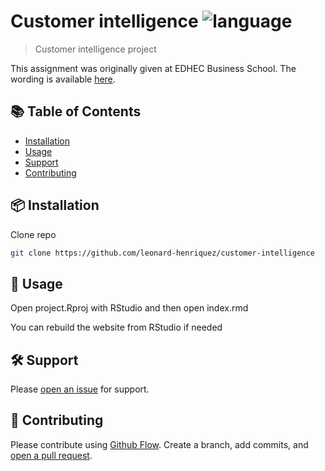 # Customer intelligence ![language](https://img.shields.io/badge/language-R-blue.svg)

> Customer intelligence project

This assignment was originally given at EDHEC Business School. The wording is available [here](Assignment.pdf).

## :books: Table of Contents

- [Installation](#package-installation)
- [Usage](#rocket-usage)
- [Support](#hammer_and_wrench-support)
- [Contributing](#memo-contributing)

## :package: Installation

Clone repo

```sh
git clone https://github.com/leonard-henriquez/customer-intelligence
```

## :rocket: Usage

Open project.Rproj with RStudio and then open index.rmd

You can rebuild the website from RStudio if needed

## :hammer_and_wrench: Support

Please [open an issue](https://github.com/leonard-henriquez/customer-intelligence/issues/new) for support.

## :memo: Contributing

Please contribute using [Github Flow](https://guides.github.com/introduction/flow/). Create a branch, add commits, and [open a pull request](https://github.com/leonard-henriquez/customer-intelligence/compare/).
